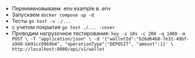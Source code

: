 - Переименовываем .env.example в .env
- Запускаем `docker compose up -d`
- Тесты `go test -v ./...`
- с учетом покрытия `go test ./... -cover`
- Проводим нагрузочное тестирование:
`hey -z 10s -c 200 -q 1000 -m POST \
  -T "application/json" \
  -d '{"walletId":"b26d64b8-7e31-49bf-a940-bb91cc0969b4", "operationType":"DEPOSIT", "amount":1}' \
  http://localhost:8080/api/v1/wallet
`